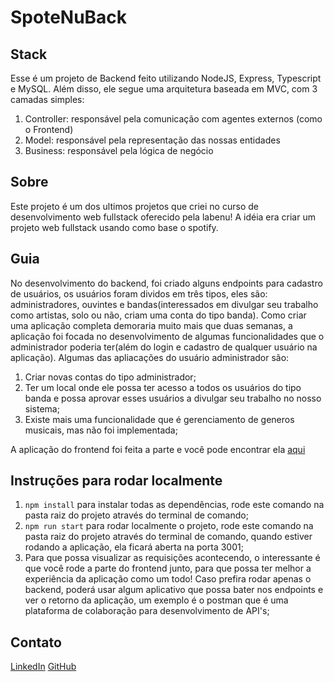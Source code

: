 # SpoteNuBack

## Stack
Esse é um projeto de Backend feito utilizando NodeJS, Express, Typescript e MySQL. Além disso, ele segue uma arquitetura baseada em MVC, com 3 camadas simples:

1. Controller: responsável pela comunicação com agentes externos 
(como o Frontend)
2. Model: responsável pela representação das nossas entidades
3. Business: responsável pela lógica de negócio

## Sobre
Este projeto é um dos ultimos projetos que criei no curso de desenvolvimento web fullstack oferecido pela labenu!
A idéia era criar um projeto web fullstack usando como base o spotify.

## Guia
No desenvolvimento do backend, foi criado alguns endpoints para cadastro de usuários, os usuários foram dividos em três tipos, eles são: administradores, ouvintes e bandas(interessados em divulgar seu trabalho como artistas, solo ou não, criam uma conta do tipo banda).
Como criar uma aplicação completa demoraria muito mais que duas semanas, a aplicação foi focada no desenvolvimento de algumas funcionalidades que o administrador poderia ter(além do login e cadastro de qualquer usuário na aplicação). Algumas das apliacações do usuário administrador são:

1. Criar novas contas do tipo administrador;
2. Ter um local onde ele possa ter acesso a todos os usuários do tipo banda e possa aprovar esses usuários a divulgar seu trabalho no nosso sistema;
3. Existe mais uma funcionalidade que é gerenciamento de generos musicais, mas não foi implementada;

A aplicação do frontend foi feita a parte e você pode encontrar ela [aqui](https://github.com/NilsonKuroki/SpoteNuFront)

## Instruções para rodar localmente
1. `npm install` para instalar todas as dependências, rode este comando na pasta raiz do projeto através do terminal de comando;
2. `npm run start` para rodar localmente o projeto, rode este comando na pasta raiz do projeto através do terminal de comando, quando estiver rodando a aplicação, ela ficará aberta na porta 3001;
3. Para que possa visualizar as requisições acontecendo, o interessante é que você rode a parte do frontend junto, para que possa ter melhor a experiência da aplicação como um todo! Caso prefira rodar apenas o backend, poderá usar algum aplicativo que possa bater nos endpoints e ver o retorno da aplicação, um exemplo é o postman que é uma plataforma de colaboração para desenvolvimento de API's;

## Contato
[LinkedIn](https://www.linkedin.com/in/nilson-kuroki/)
[GitHub](https://github.com/NilsonKuroki)